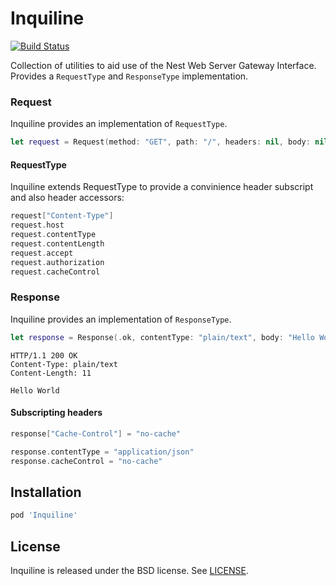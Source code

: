 # Inquiline

[![Build Status](http://img.shields.io/travis/nestproject/Inquiline/master.svg?style=flat)](https://travis-ci.org/nestproject/Inquiline)

Collection of utilities to aid use of the Nest Web Server Gateway Interface.
Provides a `RequestType` and `ResponseType` implementation.

### Request

Inquiline provides an implementation of `RequestType`.

```swift
let request = Request(method: "GET", path: "/", headers: nil, body: nil)
```

#### RequestType

Inquiline extends RequestType to provide a convinience header subscript and
also header accessors:

```swift
request["Content-Type"]
request.host
request.contentType
request.contentLength
request.accept
request.authorization
request.cacheControl
```

### Response

Inquiline provides an implementation of `ResponseType`.

```swift
let response = Response(.ok, contentType: "plain/text", body: "Hello World")
```

```http
HTTP/1.1 200 OK
Content-Type: plain/text
Content-Length: 11

Hello World
```

#### Subscripting headers

```swift
response["Cache-Control"] = "no-cache"
```
```swift
response.contentType = "application/json"
response.cacheControl = "no-cache"
```

## Installation

```ruby
pod 'Inquiline'
```

## License

Inquiline is released under the BSD license. See [LICENSE](LICENSE).

